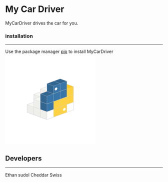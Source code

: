 # My Car Driver
MyCarDriver drives the car for you.

### installation
----------------
Use the package manager [pip](https://pypi.org/project/pip/) to install MyCarDriver
![Alt text](https://raw.githubusercontent.com/github/explore/666de02829613e0244e9441b114edb85781e972c/topics/pip/pip.png)

## Developers
------------
Ethan sudol
Cheddar Swiss
